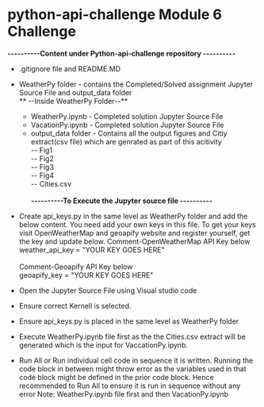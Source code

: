 # python-api-challenge Module 6 Challenge
**----------Content under Python-api-challenge repository ----------**
* .gitignore file and README.MD
* WeatherPy folder - contains the Completed/Solved assignment Jupyter Source File and output_data folder<br>
    ** --Inside WeatherPy Folder--**
    * WeatherPy.ipynb - Completed solution Jupyter Source File
    * VacationPy.ipynb - Completed solution Jupyter Source File
    * output_data folder - Contains all the output figures and Citiy extract(csv file) which are genrated as part of this acitivity<br>
        -- Fig1 <br>
        -- Fig2 <br>
        -- Fig3 <br>
        -- Fig4 <br>
        -- Cities.csv <br>        
**----------To Execute the Jupyter source file ----------**
* Create api_keys.py in the same level as WeatherPy folder and add the below content. You need add your own keys in this file. To get your keys visit OpenWeatherMap and geoapify website and register yourself, get the key and update below.
  Comment-OpenWeatherMap API Key below<br>
   weather_api_key = "YOUR KEY GOES HERE"<br>
   <br>
   Comment-Geoapify API Key below<br>
   geoapify_key = "YOUR KEY GOES HERE"<br>
   
* Open the Jupyter Source File using Visual studio code
* Ensure correct Kernell is selected.
* Ensure api_keys.py is placed in the same level as WeatherPy folder
* Execute WeatherPy.ipynb file first as the the Cities.csv extract will be generated which is the input for VaccationPy.ipynb.
* Run All or Run individual cell code in sequence it is written. Running the code block in between might throw error as the variables used in that code block might be defined in the prior code block. Hence recommended to Run All to ensure it is run in sequence without any error
  Note: WeatherPy.ipynb file first and then VacationPy.ipynb
